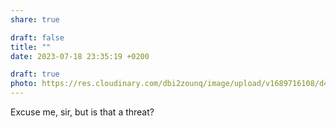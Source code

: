 ```yaml
---
share: true

draft: false
title: ""
date: 2023-07-18 23:35:19 +0200

draft: true
photo: https://res.cloudinary.com/dbi2zounq/image/upload/v1689716108/d4fh9gzt47urtbzdahes.jpg
---
```


Excuse me, sir, but is that a threat?
